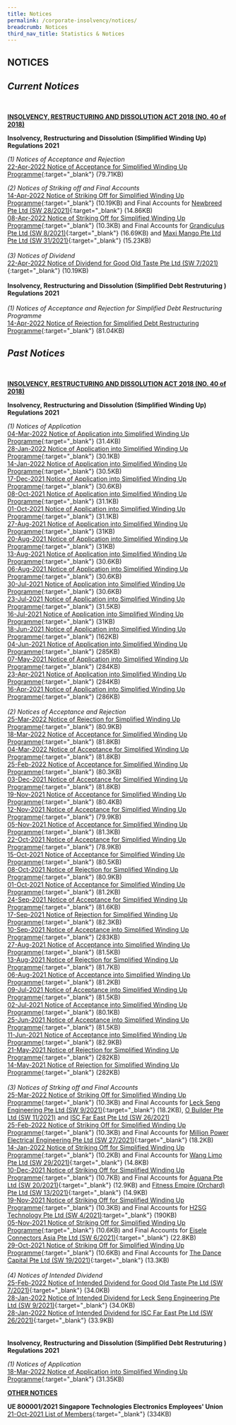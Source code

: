 ```yaml
---
title: Notices
permalink: /corporate-insolvency/notices/
breadcrumb: Notices
third_nav_title: Statistics & Notices
---
```

NOTICES 
---

*Current Notices*
-
<br>
  
<u><b>INSOLVENCY, RESTRUCTURING AND DISSOLUTION ACT 2018 (NO. 40 of 2018) </b></u>
<br>

**Insolvency, Restructuring and Dissolution (Simplified Winding Up) Regulations 2021**
<br>



*(1) Notices of Acceptance and Rejection*
<br>
[22-Apr-2022 Notice of Acceptance for Simplified Winding Up Programme](/files/22-04-2022%20Notice%20of%20Acceptance.pdf/){:target="_blank"} (79.71KB) 
<br>

*(2) Notices of Striking off and Final Accounts*
<br>
[14-Apr-2022 Notice of Striking Off for Simplified Winding Up Programme](/files/14-04-2022%20Notice%20of%20Striking%20off.pdf/){:target="_blank"} (10.19KB) and Final Accounts for [Newbreed Pte Ltd (SW 28/2021)](/files/SW28-2021%20Final%20Account.pdf/){:target="_blank"} (14.86KB) <br>
[08-Apr-2022 Notice of Striking Off for Simplified Winding Up Programme](/files/08-04-2022%20Notice%20of%20Striking%20off.pdf/){:target="_blank"} (10.3KB) and Final Accounts for [Grandiculus Pte Ltd (SW 8/2021)](/files/SW8-2021%20Final%20Account.pdf/){:target="_blank"} (16.69KB) and [Maxi Mango Pte Ltd Pte Ltd (SW 31/2021)](/files/SW31-2021%20Final%20Account.pdf/){:target="_blank"} (15.23KB)<br>
 <br>
 *(3) Notices of Dividend*
<br>
[22-Apr-2022 Notice of Dividend for Good Old Taste Pte Ltd (SW 7/2021) ](/files/SW7-2021%20Notice%20of%20Dividend.pdf/){:target="_blank"} (10.19KB)  <br>
<br>
**Insolvency, Restructuring and Dissolution (Simplified Debt Restruturing ) Regulations 2021**
<br>
<br>
*(1) Notices of Acceptance and Rejection for Simplified Debt Restructuring Programme*
<br>
[14-Apr-2022 Notice of Rejection for Simplified Debt Restructuring Programme](/files/14-04-2022%20Notice%20of%20Rejection%20in%20SR.pdf/){:target="_blank"} (81.04KB) <br>


*Past Notices*
-
<br>

<u><b>INSOLVENCY, RESTRUCTURING AND DISSOLUTION ACT 2018 (NO. 40 of 2018) </b></u>
<br>

**Insolvency, Restructuring and Dissolution (Simplified Winding Up) Regulations 2021**
<br>

*(1) Notices of Application*
<br>
[04-Mar-2022 Notice of Application into Simplified Winding Up Programme](/files/04-03-2022%20Application%20SWU.pdf/){:target="_blank"} (31.4KB) <br>
[28-Jan-2022 Notice of Application into Simplified Winding Up Programme](/files/28-01-2022%20Notice%20of%20Application.pdf/){:target="_blank"} (30.1KB) <br>
[14-Jan-2022 Notice of Application into Simplified Winding Up Programme](/files/14-01-2022%20Application%20SWU.pdf/){:target="_blank"} (30.5KB) <br>
[17-Dec-2021 Notice of Application into Simplified Winding Up Programme](/files/17-12-2021%20Application%20SWU.pdf/){:target="_blank"} (30.6KB) <br>
[08-Oct-2021 Notice of Application into Simplified Winding Up Programme](/files/08-10-2021%20Application%20SWU.pdf/){:target="_blank"} (31.1KB) <br>
[01-Oct-2021 Notice of Application into Simplified Winding Up Programme](/files/01-10-2021%20Application%20SWU.pdf/){:target="_blank"} (31.1KB) <br>
[27-Aug-2021 Notice of Application into Simplified Winding Up Programme](/files/27-08-2021%20Application%20SWU.pdf/){:target="_blank"} (31KB) <br>
[20-Aug-2021 Notice of Application into Simplified Winding Up Programme](/files/20-08-2021%20Application%20SWU.pdf/){:target="_blank"} (31KB) <br>
[13-Aug-2021 Notice of Application into Simplified Winding Up Programme](/files/13-08-2021%20Application%20SWU.pdf/){:target="_blank"} (30.6KB) <br>
[06-Aug-2021 Notice of Application into Simplified Winding Up Programme](/files/06-08-2021%20Application%20SWU.pdf/){:target="_blank"} (30.6KB) <br>
[30-Jul-2021 Notice of Application into Simplified Winding Up Programme](/files/30-07-2021%20Application%20SWU.pdf/){:target="_blank"} (30.6KB) <br>
[23-Jul-2021 Notice of Application into Simplified Winding Up Programme](/files/23-07-2021%20Application%20SWU.pdf/){:target="_blank"} (31.5KB) <br>
[16-Jul-2021 Notice of Application into Simplified Winding Up Programme](/files/16-07-2021%20Application%20SWU.pdf/){:target="_blank"} (31KB) <br>
[18-Jun-2021 Notice of Application into Simplified Winding Up Programme](/files/18-06-2021%20Application%20SWU.pdf/){:target="_blank"} (162KB) <br>
[04-Jun-2021 Notice of Application into Simplified Winding Up Programme](/files/04-06-2021%20Application%20SWU.pdf/){:target="_blank"} (285KB) <br>
[07-May-2021 Notice of Application into Simplified Winding Up Programme](/files/07-05-2021%20Application%20SWU.pdf/){:target="_blank"} (284KB) <br>
[23-Apr-2021 Notice of Application into Simplified Winding Up Programme](/files/23-04-2021%20Application%20SWU.pdf/){:target="_blank"} (284KB) <br>
[16-Apr-2021 Notice of Application into Simplified Winding Up Programme](/files/16-04-2021%20Application%20SWU.pdf/){:target="_blank"} (286KB)
<br>
<br>
*(2) Notices of Acceptance and Rejection*
<br>
[25-Mar-2022 Notice of Rejection for Simplified Winding Up Programme](/files/25-03-2022%20Notice%20of%20Rejection.pdf/){:target="_blank"} (80.9KB) <br>
[18-Mar-2022 Notice of Acceptance for Simplified Winding Up Programme](/files/18-03-2022%20Notice%20of%20Acceptance.pdf/){:target="_blank"} (81.8KB) 
<br>[04-Mar-2022 Notice of Acceptance for Simplified Winding Up Programme](/files/04-03-2022%20Notice%20of%20Acceptance.pdf/){:target="_blank"} (81.8KB) <br>
[25-Feb-2022 Notice of Acceptance for Simplified Winding Up Programme](/files/25-02-2022%20Notice%20of%20Acceptance.pdf/){:target="_blank"} (80.3KB) <br>
[03-Dec-2021 Notice of Acceptance for Simplified Winding Up Programme](/files/03-12-2021%20Notice%20of%20Acceptance.pdf/){:target="_blank"} (81.8KB) <br>
[19-Nov-2021 Notice of Acceptance for Simplified Winding Up Programme](/files/19-11-2021%20Notice%20of%20Acceptance.pdf/){:target="_blank"} (80.4KB) <br>
[12-Nov-2021 Notice of Acceptance for Simplified Winding Up Programme](/files/12-11-2021%20Notice%20of%20Acceptance.pdf/){:target="_blank"} (79.9KB) <br>
[05-Nov-2021 Notice of Acceptance for Simplified Winding Up Programme](/files/05-11-2021%20Notice%20of%20Acceptance.pdf/){:target="_blank"} (81.3KB) <br>
[22-Oct-2021 Notice of Acceptance for Simplified Winding Up Programme](/files/22-10-2021%20Notice%20of%20Acceptance.pdf/){:target="_blank"} (78.9KB) <br>
[15-Oct-2021 Notice of Acceptance for Simplified Winding Up Programme](/files/15-10-2021%20Notice%20of%20Acceptance.pdf/){:target="_blank"} (80.5KB) <br>
[08-Oct-2021 Notice of Rejection for Simplified Winding Up Programme](/files/08-10-2021%20Notice%20of%20Rejection.pdf/){:target="_blank"} (80.9KB) <br>
[01-Oct-2021 Notice of Acceptance for Simplified Winding Up Programme](/files/01-10-2021%20Notice%20of%20Acceptance.pdf/){:target="_blank"} (81.2KB) <br>
[24-Sep-2021 Notice of Acceptance for Simplified Winding Up Programme](/files/24-09-2021%20Notice%20of%20Acceptance.pdf/){:target="_blank"} (81.6KB) <br>
[17-Sep-2021 Notice of Rejection for Simplified Winding Up Programme](/files/17-09-2021%20Notice%20of%20Rejection.pdf/){:target="_blank"} (82.3KB) <br>
[10-Sep-2021 Notice of Acceptance into Simplified Winding Up Programme](/files/10-09-2021%20Notice%20of%20Acceptance.pdf/){:target="_blank"} (283KB) <br>
[27-Aug-2021 Notice of Acceptance into Simplified Winding Up Programme](/files/27-08-2021%20Notice%20of%20Acceptance.pdf/){:target="_blank"} (81.5KB) <br>
[13-Aug-2021 Notice of Rejection for Simplified Winding Up Programme](/files/13-08-2021%20Notice%20of%20Rejection.pdf/){:target="_blank"} (81.7KB) <br>
[06-Aug-2021 Notice of Acceptance into Simplified Winding Up Programme](/files/06-08-2021%20Notice%20of%20Acceptance.pdf/){:target="_blank"} (81.2KB) <br>
[09-Jul-2021 Notice of Acceptance into Simplified Winding Up Programme](/files/09-07-2021%20Notice%20of%20Acceptance.pdf/){:target="_blank"} (81.5KB) <br>
[02-Jul-2021 Notice of Acceptance into Simplified Winding Up Programme](/files/02-07-2021%20Notice%20of%20Acceptance.pdf/){:target="_blank"} (80.1KB) <br>
[25-Jun-2021 Notice of Acceptance into Simplified Winding Up Programme](/files/25-06-2021%20Notice%20of%20Acceptance.pdf/){:target="_blank"} (81.5KB) <br>
[11-Jun-2021 Notice of Acceptance into Simplified Winding Up Programme](/files/11-06-2021%20Notice%20of%20Acceptance.pdf/){:target="_blank"} (82.9KB) <br>
[21-May-2021 Notice of Rejection for Simplified Winding Up Programme](/files/21-05-2021%20Notice%20of%20Rejection.pdf/){:target="_blank"} (282KB) <br>
[14-May-2021 Notice of Rejection for Simplified Winding Up Programme](/files/14-05-2021%20Notice%20of%20Rejection.pdf/){:target="_blank"} (282KB) <br>
<br>
*(3) Notices of Strking off and Final Accounts*
<br>
[25-Mar-2022 Notice of Striking Off for Simplified Winding Up Programme](/files/25-03-2022%20Notice%20of%20Striking%20off.pdf/){:target="_blank"} (10.3KB) and Final Accounts for [Leck Seng Engineering Pte Ltd (SW 9/2021)](/files/SW9-2021%20Final%20Account.pdf/){:target="_blank"} (18.2KB),  [O Builder Pte Ltd (SW 11/2021)](/files/SW11-2021%20Final%20Account.pdf/) and  [ISC Far East Pte Ltd (SW 26/2021)](/files/SW26-2021%20Final%20Account.pdf/) <br>
[25-Feb-2022 Notice of Striking Off for Simplified Winding Up Programme](/files/25-02-2022%20Notice%20of%20Striking%20off.pdf/){:target="_blank"} (10.3KB) and Final Accounts for [Million Power Electrical Engineering Pte Ltd (SW 27/2021)](/files/SW27-2021%20Final%20Account.pdf/){:target="_blank"} (18.2KB) <br>
[14-Jan-2022 Notice of Striking Off for Simplified Winding Up Programme](/files/14-01-2022%20Notice%20of%20Striking%20Off.pdf/){:target="_blank"} (10.2KB) and Final Accounts for [Wang Limo Pte Ltd (SW 29/2021)](/files/SW29-2021%20Final%20Account.pdf/){:target="_blank"} (14.8KB) <br>
[10-Dec-2021 Notice of Striking Off for Simplified Winding Up Programme](/files/10-12-2021%20Notice%20of%20Striking%20Off.pdf/){:target="_blank"} (10.7KB) and Final Accounts for [Aguana Pte Ltd (SW 20/2021)](/files/SW20-2021%20Final%20Accounts.pdf/){:target="_blank"} (12.9KB) and [Fitness Empire (Orchard) Pte Ltd (SW 13/2021)](/files/SW13-2021%20Final%20Accounts.pdf/){:target="_blank"} (14.9KB)<br>
[19-Nov-2021 Notice of Striking Off for Simplified Winding Up Programme](/files/19-11-2021%20Notice%20of%20Striking%20Off.pdf/){:target="_blank"} (10.3KB) and Final Accounts for [H2SG Technology Pte Ltd (SW 4/2021)](/files/SW4-2021%20Final%20Accounts.pdf/):target="_blank"} (190KB)<br>
[05-Nov-2021 Notice of Striking Off for Simplified Winding Up Programme](/files/05-11-2021%20Notice%20of%20Striking%20Off.pdf/){:target="_blank"} (10.6KB) and Final Accounts for [Eisele Connectors Asia Pte Ltd (SW 6/2021)](/files/SW6-2021%20Final%20Accounts.pdf/){:target="_blank"} (22.8KB)<br>
[29-Oct-2021 Notice of Striking Off for Simplified Winding Up Programme](/files/29-10-2021%20Notice%20of%20Striking%20Off.pdf/){:target="_blank"} (10.6KB) and Final Accounts for [The Dance Capital Pte Ltd (SW 19/2021)](/files/SW19-2021%20Final%20Accounts.pdf/){:target="_blank"} (13.3KB)<br>
<br>
*(4) Notices of Intended Dividend*
<br>
[25-Feb-2022 Notice of Intended Dividend for Good Old Taste Pte Ltd (SW 7/2021)](/files/SW7-2021%20Notice%20of%20Intended%20Dividend.pdf/){:target="_blank"} (34.0KB)<br>
[28-Jan-2022 Notice of Intended Dividend for Leck Seng Engineering Pte Ltd (SW 9/2021)](/files/SW9-2021%20NOID.pdf/){:target="_blank"} (34.0KB)<br>
[28-Jan-2022 Notice of Intended Dividend for ISC Far East Pte Ltd (SW 26/2021)](/files/SW26-2021%20NOID.pdf/){:target="_blank"} (33.9KB)<br>
<br>
<br>
**Insolvency, Restructuring and Dissolution (Simplified Debt Restruturing ) Regulations 2021**
<br>


*(1) Notices of Application*
<br>
[18-Mar-2022 Notice of Application into Simplified Winding Up Programme](/files/18-03-2022%20Application%20SR.pdf/){:target="_blank"} (31.35KB) 

<u><b>OTHER NOTICES </b></u>
<br>

**UE 800001/2021 Singapore Technologies Electronics Employees' Union**<br>
[21-Oct-2021 List of Members](/files/UE%20800001%202021%20members.pdf/){:target="_blank"} (334KB) <br>
<br>
